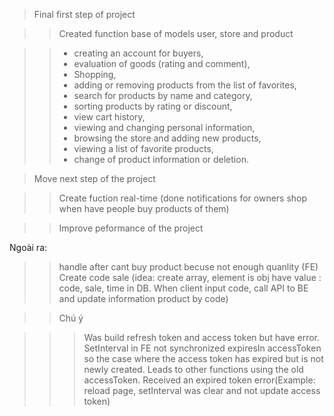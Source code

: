 > Final first step of project

> > Created function base of models user, store and product

> > - creating an account for buyers,
> > - evaluation of goods (rating and comment),
> > - Shopping,
> > - adding or removing products from the list of favorites,
> > - search for products by name and category,
> > - sorting products by rating or discount,
> > - view cart history,
> > - viewing and changing personal information,
> > - browsing the store and adding new products,
> > - viewing a list of favorite products,
> > - change of product information or deletion.

> Move next step of the project

> > Create fuction real-time (done notifications for owners shop when have people buy products of them)

> > Improve peformance of the project

Ngoài ra:

> > handle after cant buy product becuse not enough quanlity (FE)
> > Create code sale (idea: create array, element is obj have value : code, sale, time in DB. When client input code, call API to BE and update information product by code)

> > Chú ý

> > > Was build refresh token and access token but have error. SetInterval in FE not synchronized expiresIn accessToken so the case where the access token has expired but is not newly created. Leads to other functions using the old accessToken. Received an expired token error(Example: reload page, setInterval was clear and not update access token)
